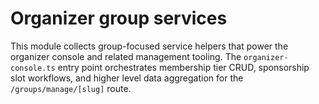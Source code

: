 # Organizer group services

This module collects group-focused service helpers that power the organizer console and related management tooling. The
`organizer-console.ts` entry point orchestrates membership tier CRUD, sponsorship slot workflows, and higher level data
aggregation for the `/groups/manage/[slug]` route.
